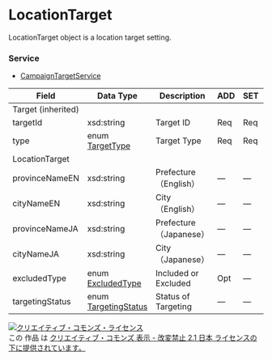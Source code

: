 # LocationTarget
LocationTarget object is a location target setting.
### Service
+ [CampaignTargetService](../services/CampaignTargetService.md)

| Field | Data Type | Description | ADD | SET | REMOVE | 
|---|---|---|---|---|---|
| Target (inherited)||||||
| targetId| xsd:string| Target ID| Req| Req| Req |
| type| enum <a href="./TargetType.md">TargetType</a>| Target Type| Req| Req| Req |
| LocationTarget||||||
| provinceNameEN| xsd:string| Prefecture（English）| —| —| — |
| cityNameEN| xsd:string| City （English）| —| —| — |
| provinceNameJA| xsd:string| Prefecture（Japanese）| —| —| — |
| cityNameJA| xsd:string| City （Japanese）| —| —| — |
| excludedType| enum <a href="./ExcludedType.md">ExcludedType</a>| Included or Excluded| Opt| —| — |
| targetingStatus| enum <a href="./TargetingStatus.md">TargetingStatus</a>| Status of Targeting| —| —| — |

<a rel="license" href="http://creativecommons.org/licenses/by-nd/2.1/jp/"><img alt="クリエイティブ・コモンズ・ライセンス" style="border-width:0" src="https://i.creativecommons.org/l/by-nd/2.1/jp/88x31.png" /></a><br />この 作品 は <a rel="license" href="http://creativecommons.org/licenses/by-nd/2.1/jp/">クリエイティブ・コモンズ 表示 - 改変禁止 2.1 日本 ライセンスの下に提供されています。</a>
